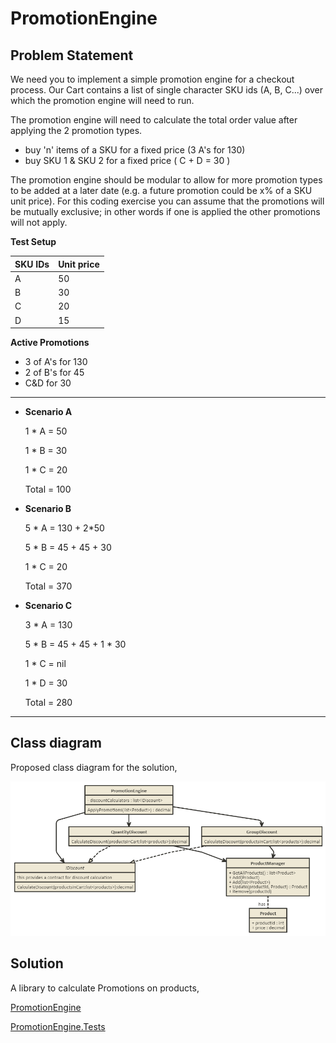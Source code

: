 # PromotionEngine

## Problem Statement

We need you to implement a simple promotion engine for a checkout process. Our Cart contains a list of single character SKU ids (A, B, C...) over which the promotion engine will need to run.

The promotion engine will need to calculate the total order value after applying the 2 promotion types.

 * buy 'n' items of a SKU for a fixed price (3 A's for 130)
 * buy SKU 1 & SKU 2 for a fixed price ( C + D = 30 )

The promotion engine should be modular to allow for more promotion types to be added at a later date (e.g. a future promotion could be x% of a SKU unit price). For this coding exercise you can assume that the promotions will be mutually exclusive; in other words if one is applied the other promotions will not apply.

**Test Setup**

 SKU IDs|Unit price 
--------|-----------
А | 50
B | 30
С | 20
D | 15

**Active Promotions**
 * 3 of A's for 130
 * 2 of B's for 45
 * C&D for 30
-------------

 * **Scenario A**

    1 * A  = 50

    1 * B  = 30

    1 * C  = 20

    Total  = 100

 * **Scenario B**

    5 * A = 130 + 2*50

    5 * B = 45 + 45 + 30

    1 * C = 20

    Total = 370

 * **Scenario C**

    3 * A = 130

    5 * B = 45 + 45 + 1 * 30

    1 * C = nil

    1 * D = 30

    Total = 280

----------------

## Class diagram

Proposed class diagram for the solution,

![Promotion engine class diagram](/docs/images/promotion-class-diagram.png)

## Solution

A library to calculate Promotions on products,

[PromotionEngine](src/PromotionEngine)

[PromotionEngine.Tests](src/PromotionEngine.Tests)


